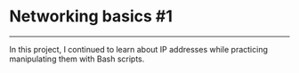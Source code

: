 #  Networking basics #1
<hr>
<p>In this project, I continued to learn about IP addresses while practicing manipulating them with Bash scripts.</p>
